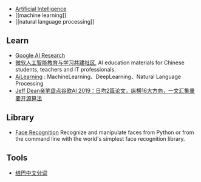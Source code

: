 - [Artificial Intelligence](https://en.wikipedia.org/wiki/Artificial_intelligence)
- [[machine learning]]
- [[natural language processing]]



## Learn
- [Google AI Research](https://github.com/google-research/google-research)
- [微软人工智能教育与学习共建社区](https://github.com/microsoft/ai-edu), AI education materials for Chinese students, teachers and IT professionals.
- [AiLearning](https://github.com/apachecn/AiLearning) : MachineLearning、DeepLearning、Natural Language Processing
- [Jeff Dean亲笔盘点谷歌AI 2019：日均2篇论文，纵横16大方向，一文汇集重要开源算法](https://mp.weixin.qq.com/s/RqlbQtPNiiUZ2d_78R-S-A)



## Library
- [Face Recognition](https://github.com/ageitgey/face_recognition) Recognize and manipulate faces from Python or from the command line with the world's simplest face recognition library.



## Tools
- [结巴中文分词](https://github.com/fxsjy/jieba)
